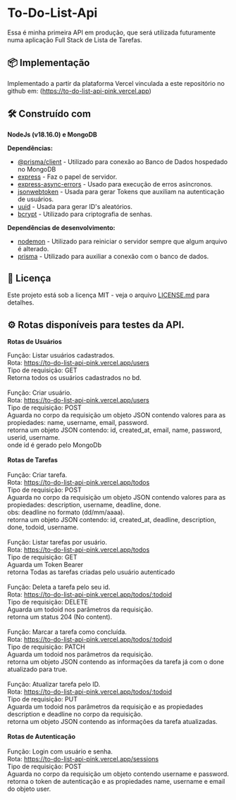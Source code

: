 # To-Do-List-Api

Essa é minha primeira API em produção, que será utilizada futuramente numa aplicação Full Stack de Lista de Tarefas.

## 📦 Implementação

Implementado a partir da plataforma Vercel vinculada a este repositório no github em: (https://to-do-list-api-pink.vercel.app)

## 🛠️ Construído com

<strong>NodeJs (v18.16.0) e MongoDB</strong>

<strong>Dependências:</strong>

* [@prisma/client](https://www.npmjs.com/package/@prisma/client) - Utilizado para conexão ao Banco de Dados hospedado no MongoDB
* [express](https://www.npmjs.com/package/express) - Faz o papel de servidor.
* [express-async-errors](https://www.npmjs.com/package/express-async-errors) - Usado para execução de erros asíncronos.
* [jsonwebtoken](https://www.npmjs.com/package/jsonwebtoken) - Usada para gerar Tokens que auxiliam na autenticação de usuários.
* [uuid](https://www.npmjs.com/package/uuid) - Usada para gerar ID's aleatórios.
* [bcrypt](https://www.npmjs.com/package/bcrypt) - Utilizado para criptografia de senhas.

<strong>Dependências de desenvolvimento:</strong>

* [nodemon](https://www.npmjs.com/package/nodemon) - Utilizado para reiniciar o servidor sempre que algum arquivo é alterado.
* [prisma](https://www.npmjs.com/package/prisma) - Utilizado para auxiliar a conexão com o banco de dados.

## 📄 Licença

Este projeto está sob a licença MIT - veja o arquivo [LICENSE.md](https://github.com/NeemiasVieira/To-Do-List-API/blob/master/LICENSE) para detalhes.

## ⚙️ Rotas disponíveis para testes da API.

<strong>Rotas de Usuários</strong>

Função: Listar usuários cadastrados.<br>
Rota: https://to-do-list-api-pink.vercel.app/users<br>
Tipo de requisição: GET<br>
Retorna todos os usuários cadastrados no bd.<br>
<br>
Função: Criar usuário.<br>
Rota: https://to-do-list-api-pink.vercel.app/users<br>
Tipo de requisição: POST<br>
Aguarda no corpo da requisição um objeto JSON contendo valores para as propiedades: name, username, email, password.<br>
retorna um objeto JSON contendo: id, created_at, email, name, password, userid, username.<br>
onde id é gerado pelo MongoDb<br>
<br>
<strong>Rotas de Tarefas</strong><br>
<br>
Função: Criar tarefa.<br>
Rota: https://to-do-list-api-pink.vercel.app/todos<br>
Tipo de requisição: POST<br>
Aguarda no corpo da requisição um objeto JSON contendo valores para as propiedades: description, username, deadline, done.<br>
obs: deadline no formato (dd/mm/aaaa).<br>
retorna um objeto JSON contendo: id, created_at, deadline, description, done, todoid, username.<br>
<br>
Função: Listar tarefas por usuário.<br>
Rota: https://to-do-list-api-pink.vercel.app/todos<br>
Tipo de requisição: GET<br>
Aguarda um Token Bearer<br>
retorna Todas as tarefas criadas pelo usuário autenticado<br>
<br>
Função: Deleta a tarefa pelo seu id.<br>
Rota: https://to-do-list-api-pink.vercel.app/todos/:todoid<br>
Tipo de requisição: DELETE<br>
Aguarda um todoid nos parâmetros da requisição.<br>
retorna um status 204 (No content).<br>
<br>
Função: Marcar a tarefa como concluída.<br>
Rota: https://to-do-list-api-pink.vercel.app/todos/:todoid<br>
Tipo de requisição: PATCH<br>
Aguarda um todoid nos parâmetros da requisição.<br>
retorna um objeto JSON contendo as informações da tarefa já com o done atualizado para true.<br>
<br>
Função: Atualizar tarefa pelo ID.<br>
Rota: https://to-do-list-api-pink.vercel.app/todos/:todoid<br>
Tipo de requisição: PUT<br>
Aguarda um todoid nos parâmetros da requisição e as propiedades description e deadline no corpo da requisição.<br>
retorna um objeto JSON contendo as informações da tarefa atualizadas.<br>
<br>
<strong>Rotas de Autenticação</strong><br>
<br>
Função: Login com usuário e senha.<br>
Rota: https://to-do-list-api-pink.vercel.app/sessions<br>
Tipo de requisição: POST<br>
Aguarda no corpo da requisição um objeto contendo username e password.<br>
retorna o token de autenticação e as propiedades name, username e email do objeto user.<br>
<br>





